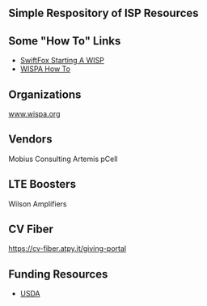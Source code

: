 ## Simple Respository of ISP Resources

## Some "How To" Links

* [SwiftFox Starting A WISP](https://swiftfox.net/index.php/blog_posts/starting-a-wisp/)
* [WISPA How To](http://www.wispa.org/Resources/HOW-TO-START-A-WISP)

## Organizations

www.wispa.org

## Vendors

Mobius Consulting
Artemis pCell

## LTE Boosters

Wilson Amplifiers

## CV Fiber

https://cv-fiber.atpy.it/giving-portal

## Funding Resources

* [USDA](https://www.usda.gov/broadband#programs)
